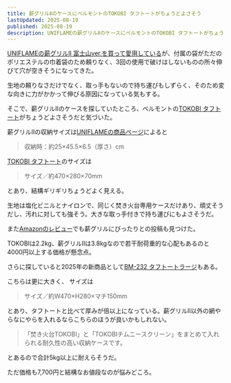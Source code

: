 ```yaml
---
title: 薪グリルⅡのケースにベルモントのTOKOBI タフトートがちょうどよさそう
lastUpdated: 2025-08-19 
published: 2025-08-19
description: UNIFLAMEの薪グリルⅡのケースにベルモントのTOKOBI タフトートがちょうどよさそう
---
```

[UNIFLAMEの薪グリルⅡ 富士山ver.を買って愛用している](/takibi/2025-07-makiguriru2-fujisan-tukatta)が、付属の袋がただのポリエステルの巾着袋のため頼りなく、3回の使用で破けはしないものの所々伸びて穴が空きそうになってきた。

生地の頼りなさだけでなく、取っ手もないので持ち運びもしずらく、そのため変な向きに力がかかって伸びる原因になっている気もする。

そこで、薪グリルⅡのケースを探していたところ、ベルモントの[TOKOBI タフトート](https://belmont-online.shop/products/bm-262)がちょうどよさそうだと気づいた。

薪グリルⅡの収納サイズは[UNIFLAMEの商品ページ](https://www.uniflame.co.jp/product/682838)によると

>収納時：約25×45.5×6.5（厚さ）cm

[TOKOBI タフトート](https://belmont-online.shop/products/bm-262)のサイズは

>サイズ／約470×280×70mm

とあり、結構ギリギリちょうどよく見える。

生地は塩化ビニルとナイロンで、同じく焚き火台専用ケースだけあり、頑丈そうだし、汚れに対しても強そう。大きな取っ手付きで持ち運びにもよさそうだ。

また[Amazonのレビュー](https://amzn.to/45Bvqna)でも薪グリルにぴったりとの投稿も見つけた。

TOKOBIは2.2kg、薪グリルⅡは3.8kgなので若干耐荷重的な心配もあるのと4000円以上する価格が懸念点。

さらに探していると2025年の新商品として[BM-232 タフトートラージ](https://belmont-online.shop/products/bm-232)もある。

こちらは更に大きく、
サイズは

> サイズ／約W470×H280×マチ150mm

とあり、タフトートと比べて厚みが倍以上になっている。薪グリルⅡ以外の網やらなにやらを入れるならこちらのほうが良いかもしれない。

>「焚き火台TOKOBI」と「TOKOBIチムニースクリーン」をまとめて入れられる耐久性の高い収納ケースです。

とあるので合計5kg以上に耐えらそうだ。

ただ価格も7,700円と結構なお値段なのが悩みどころ。

　
